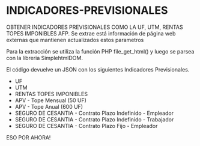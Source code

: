 # INDICADORES-PREVISIONALES
OBTENER INDICADORES PREVISIONALES COMO LA UF, UTM, RENTAS TOPES IMPONIBLES AFP.  Se extrae está información de página web externas que mantienen actualizados estos parametros

Para la extracción se utiliza la función PHP file_get_html() y luego se parsea con la libreria SimplehtmlDOM.

El código devuelve un JSON con los siguientes Indicadores Previsionales.

* UF
* UTM
* RENTAS TOPES IMPONIBLES
* APV - Tope Mensual (50 UF)
* APV - Tope Anual (600 UF)
* SEGURO DE CESANTIA - Contrato Plazo Indefinido - Empleador 
* SEGURO DE CESANTIA - Contrato Plazo Indefinido - Trabajador 
* SEGURO DE CESANTIA - Contrato Plazo Fijo - Empleador 


ESO POR AHORA!
